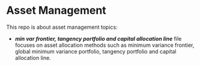 # Asset Management

This repo is about asset management topics:

* ***min var frontier, tangency portfolio and capital allocation line*** file focuses on asset allocation methods such as minimum variance frontier, global minimum variance portfolio, tangency portfolio and capital allocation line.
